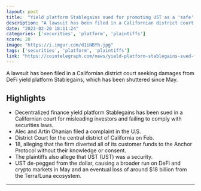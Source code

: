 ```yaml
---
layout: post
title:  "Yield platform Stablegains sued for promoting UST as a 'safe' investment"
description: "A lawsuit has been filed in a Californian district court seeking damages from DeFi yield platform Stablegains, which has been shuttered since May."
date: "2023-02-20 18:11:24"
categories: ['securities', 'platform', 'plaintiffs']
score: 28
image: "https://i.imgur.com/d1iNBYh.jpg"
tags: ['securities', 'platform', 'plaintiffs']
link: "https://cointelegraph.com/news/yield-platform-stablegains-sued-for-promoting-ust-as-a-safe-investment"
---
```


A lawsuit has been filed in a Californian district court seeking damages from DeFi yield platform Stablegains, which has been shuttered since May.

## Highlights

- Decentralized finance yield platform Stablegains has been sued in a Californian court for misleading investors and failing to comply with securities laws.
- Alec and Artin Ohanian filed a complaint in the U.S.
- District Court for the central district of California on Feb.
- 18, alleging that the firm diverted all of its customer funds to the Anchor Protocol without their knowledge or consent.
- The plaintiffs also allege that UST (UST) was a security.
- UST de-pegged from the dollar, causing a broader run on DeFi and crypto markets in May and an eventual loss of around $18 billion from the Terra/Luna ecosystem.

---
